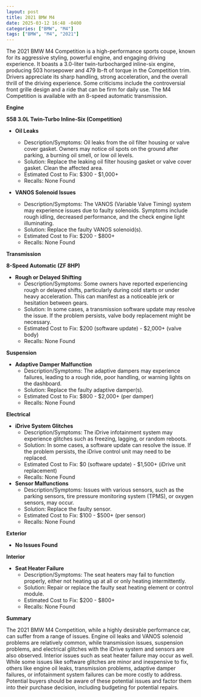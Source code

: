 ```yaml
---
layout: post
title: 2021 BMW M4
date: 2025-03-12 16:48 -0400
categories: ["BMW", "M4"]
tags: ["BMW", "M4", "2021"]
---
```

The 2021 BMW M4 Competition is a high-performance sports coupe, known for its aggressive styling, powerful engine, and engaging driving experience. It boasts a 3.0-liter twin-turbocharged inline-six engine, producing 503 horsepower and 479 lb-ft of torque in the Competition trim. Drivers appreciate its sharp handling, strong acceleration, and the overall thrill of the driving experience. Some criticisms include the controversial front grille design and a ride that can be firm for daily use. The M4 Competition is available with an 8-speed automatic transmission.

**Engine**

**S58 3.0L Twin-Turbo Inline-Six (Competition)**

*   **Oil Leaks**
    *   Description/Symptoms: Oil leaks from the oil filter housing or valve cover gasket. Owners may notice oil spots on the ground after parking, a burning oil smell, or low oil levels.
    *   Solution: Replace the leaking oil filter housing gasket or valve cover gasket. Clean the affected area.
    *   Estimated Cost to Fix: $300 - $1,000+
    *   Recalls: None Found

*   **VANOS Solenoid Issues**
    *   Description/Symptoms: The VANOS (Variable Valve Timing) system may experience issues due to faulty solenoids. Symptoms include rough idling, decreased performance, and the check engine light illuminating.
    *   Solution: Replace the faulty VANOS solenoid(s).
    *   Estimated Cost to Fix: $200 - $800+
    *   Recalls: None Found

**Transmission**

**8-Speed Automatic (ZF 8HP)**

*   **Rough or Delayed Shifting**
    *   Description/Symptoms: Some owners have reported experiencing rough or delayed shifts, particularly during cold starts or under heavy acceleration. This can manifest as a noticeable jerk or hesitation between gears.
    *   Solution: In some cases, a transmission software update may resolve the issue. If the problem persists, valve body replacement might be necessary.
    *   Estimated Cost to Fix: $200 (software update) - $2,000+ (valve body)
    *   Recalls: None Found

**Suspension**

*   **Adaptive Damper Malfunction**
    *   Description/Symptoms: The adaptive dampers may experience failures, leading to a rough ride, poor handling, or warning lights on the dashboard.
    *   Solution: Replace the faulty adaptive damper(s).
    *   Estimated Cost to Fix: $800 - $2,000+ (per damper)
    *   Recalls: None Found

**Electrical**

*   **iDrive System Glitches**
    *   Description/Symptoms: The iDrive infotainment system may experience glitches such as freezing, lagging, or random reboots.
    *   Solution: In some cases, a software update can resolve the issue. If the problem persists, the iDrive control unit may need to be replaced.
    *   Estimated Cost to Fix: $0 (software update) - $1,500+ (iDrive unit replacement)
    *   Recalls: None Found
*   **Sensor Malfunctions**
    *   Description/Symptoms: Issues with various sensors, such as the parking sensors, tire pressure monitoring system (TPMS), or oxygen sensors, may occur.
    *   Solution: Replace the faulty sensor.
    *   Estimated Cost to Fix: $100 - $500+ (per sensor)
    *   Recalls: None Found

**Exterior**

*   **No Issues Found**

**Interior**

*   **Seat Heater Failure**
    *   Description/Symptoms: The seat heaters may fail to function properly, either not heating up at all or only heating intermittently.
    *   Solution: Repair or replace the faulty seat heating element or control module.
    *   Estimated Cost to Fix: $200 - $800+
    *   Recalls: None Found

**Summary**

The 2021 BMW M4 Competition, while a highly desirable performance car, can suffer from a range of issues. Engine oil leaks and VANOS solenoid problems are relatively common, while transmission issues, suspension problems, and electrical glitches with the iDrive system and sensors are also observed. Interior issues such as seat heater failure may occur as well. While some issues like software glitches are minor and inexpensive to fix, others like engine oil leaks, transmission problems, adaptive damper failures, or infotainment system failures can be more costly to address. Potential buyers should be aware of these potential issues and factor them into their purchase decision, including budgeting for potential repairs.

